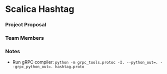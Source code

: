 # Scalica Hashtag

### Project Proposal


### Team Members

### Notes

 - Run gRPC compiler: `python -m grpc_tools.protoc -I. --python_out=. --grpc_python_out=. hashtag.proto`
